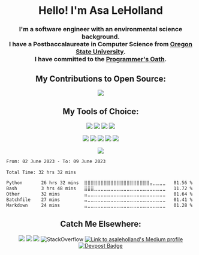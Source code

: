 
<h1 align="center"> Hello! I'm Asa LeHolland </h1>

<h3 align="center">
    I'm a software engineer with an environmental science background. <br/> I have a Postbaccalaureate in Computer Science from <a href="https://catalog.oregonstate.edu/college-departments/engineering/school-electrical-engineering-computer-science/computer-science-ba-bs-hba-hbs/computer-science-double-degree-option/#requirementstext">Oregon State University</a>.   <br/> I have committed to the <a href="Oath.md">Programmer's Oath</a>.
</h3>

<h2 align="center">
  My Contributions to Open Source:
</h2>

<p align="center">
     <img src="https://github-readme-stats.vercel.app/api?username=asa-leholland&show_icons=true&hide_border=true&theme=vue">
 </p>

<h2 align="center">
  My Tools of Choice:
</h2>

<p align="center">
  <img src="https://img.shields.io/badge/-TypeScript-007ACC?logo=typescript&logoColor=white&style=flat">
  <img src="https://img.shields.io/badge/-Python-blue?style=flat&logo=Python&logoColor=white">
  <img src="https://img.shields.io/badge/-PostgreSQL-336791?style=flat&logo=postgresql&logoColor=ffffff">
  <img src="https://img.shields.io/badge/-React-61DAFB?style=flat&logo=react&logoColor=white">
</p>

<p align="center">
  <img src="http://img.shields.io/badge/-Github-000000?style=flat&logo=github&logoColor=FFFFFF">
  <img src="https://img.shields.io/badge/docker-%230db7ed.svg?style=flat&logo=docker&logoColor=white">
  <img src="https://img.shields.io/badge/Visual%20Studio%20Code-0078d7.svg?style=flat&logo=visual-studio-code&logoColor=white">
<a href="https://chatgpt.com" target="_blank"><img src="https://img.shields.io/badge/ChatGPT-E24C3F?style=flat&&logo=chatbot&logoColor=white"></a>
  <img src="https://img.shields.io/badge/GitHub-Copilot-28a745?logo=github">
</p>

<p align="center">
 <img src="https://github-readme-stats.vercel.app/api/top-langs/?username=asa-leholland&theme=vue">
</p>

<!--START_SECTION:waka-->

```txt
From: 02 June 2023 - To: 09 June 2023

Total Time: 32 hrs 32 mins

Python       26 hrs 32 mins  ⣿⣿⣿⣿⣿⣿⣿⣿⣿⣿⣿⣿⣿⣿⣿⣿⣿⣿⣿⣿⣤⣀⣀⣀⣀   81.56 %
Bash         3 hrs 48 mins   ⣿⣿⣿⣀⣀⣀⣀⣀⣀⣀⣀⣀⣀⣀⣀⣀⣀⣀⣀⣀⣀⣀⣀⣀⣀   11.72 %
Other        32 mins         ⣤⣀⣀⣀⣀⣀⣀⣀⣀⣀⣀⣀⣀⣀⣀⣀⣀⣀⣀⣀⣀⣀⣀⣀⣀   01.64 %
Batchfile    27 mins         ⣤⣀⣀⣀⣀⣀⣀⣀⣀⣀⣀⣀⣀⣀⣀⣀⣀⣀⣀⣀⣀⣀⣀⣀⣀   01.41 %
Markdown     24 mins         ⣤⣀⣀⣀⣀⣀⣀⣀⣀⣀⣀⣀⣀⣀⣀⣀⣀⣀⣀⣀⣀⣀⣀⣀⣀   01.28 %
```

<!--END_SECTION:waka-->

<h2 align="center">
  Catch Me Elsewhere:
</h2>
<p align="center">
    <img src="https://img.shields.io/badge/-asaleholland-blue?style=flat-square&logo=Linkedin&logoColor=white&link=https://www.linkedin.com/in/asa-leholland/">
    <img src="https://img.shields.io/badge/-asaleholland@gmail.com-c14438?style=flat-square&logo=Gmail&logoColor=white&link=mailto:asaleholland@gmail.com">
    <img src="https://img.shields.io/badge/-asaleholland.com-purple?style=flat-square&link=http://asaleholland.com/)">
  <img alt="StackOverflow"
  src="https://stackoverflow-badge.vercel.app/?userID=13650013" />
  <a href="https://medium.com/@asaleholland">
  <img src="https://img.shields.io/badge/Medium-@asaleholland-black?style=flat-square&logo=medium" alt="Link to asaleholland's Medium profile" />
  <a href="https://devpost.com/asa-leholland">
    <img src="https://img.shields.io/badge/-Devpost-black?style=flat-square&logo=devpost&color=grey&logoColor=white" alt="Devpost Badge">
  </a>
</a>
</a>
</p>
